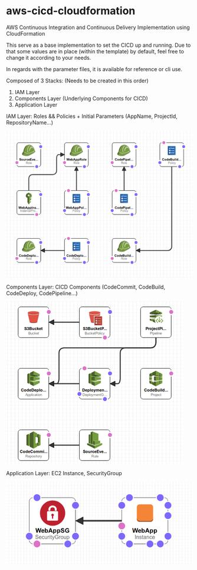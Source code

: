 # aws-cicd-cloudformation
AWS Continuous Integration and Continuous Delivery Implementation using CloudFormation

This serve as a base implementation to set the CICD up and running. Due to that some values are in place (within the template) by default, feel free to change it according to your needs. 

In regards with the parameter files, it is available for reference or cli use. 

Composed of 3 Stacks: (Needs to be created in this order)
1. IAM Layer
2. Components Layer (Underlying Components for CICD)
3. Application Layer 

IAM Layer: Roles && Policies + Initial Parameters (AppName, ProjectId, RepositoryName...)

![alt text](https://github.com/codeyasam/aws-cicd-cloudformation/blob/master/iam_layer.png)

Components Layer: CICD Components (CodeCommit, CodeBuild, CodeDeploy, CodePipeline...)

![alt text](https://github.com/codeyasam/aws-cicd-cloudformation/blob/master/components_layer.png)

Application Layer: EC2 Instance, SecurityGroup

![alt_text](https://github.com/codeyasam/aws-cicd-cloudformation/blob/master/application_layer.png)
